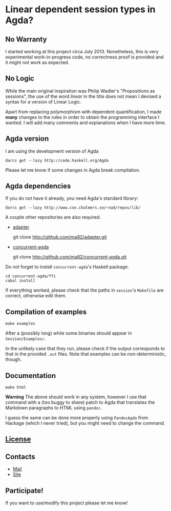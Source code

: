 # Linear dependent session types in Agda?

## No Warranty

I started working at this project circa July 2013. Nonetheless, this
is very experimental work-in-progress code, no correctness proof is
provided and it might not work as expected.

## No Logic

While the main original inspiration was Philip Wadler's "Propositions
as sessions", the use of the word *linear* in the title does not mean
I devised a syntax for a version of Linear Logic.

Apart from replacing polymorphism with dependent quantification, I
made **many** changes to the rules in order to obtain the programming
interface I wanted. I will add many comments and explanations when I
have more time.

## Agda version

I am using the development version of Agda

    darcs get --lazy http://code.haskell.org/Agda
   
Please let me know if some changes in Agda break compilation.

## Agda dependencies

If you do not have it already, you need Agda's standard library:

    darcs get --lazy http://www.cse.chalmers.se/~nad/repos/lib/

A couple other repositories are also required.

- [adapter](https://github.com/ma82/adapter)

    git clone http://github.com/ma82/adapter.git

- [concurrent-agda](https://github.com/ma82/concurrent-agda)

    git clone http://github.com/ma82/concurrent-agda.git

Do not forget to install `concurrent-agda`'s Haskell package.

    cd concurrent-agda/ffi
    cabal install
    
If everything worked, please check that the paths in `session`'s
`Makefile` are correct, otherwise edit them.

## Compilation of examples

    make examples

After a (possibly long) while some binaries should appear in
`Session/Examples/`.

In the unlikely case that they run, please check if the output
corresponds to that in the provided `.out` files. Note that examples
can be non-deterministic, though.

## Documentation

    make html
    
**Warning** The above should work in any system, however I use that
command with a (too buggy to share) patch to Agda that translates the
Markdown paragraphs to HTML using `pandoc`.

I guess the same can be done more properly using `PandocAgda` from
Hackage (which I never tried), but you might need to change the
command.

## [License](https://www.gnu.org/licenses/gpl.html)

## Contacts

- [Mail](mailto:matteo.acerbi@gmail.com)
- [Site](http://ma82.github.io/)

## Participate!

If you want to use/modify this project please let me know!
